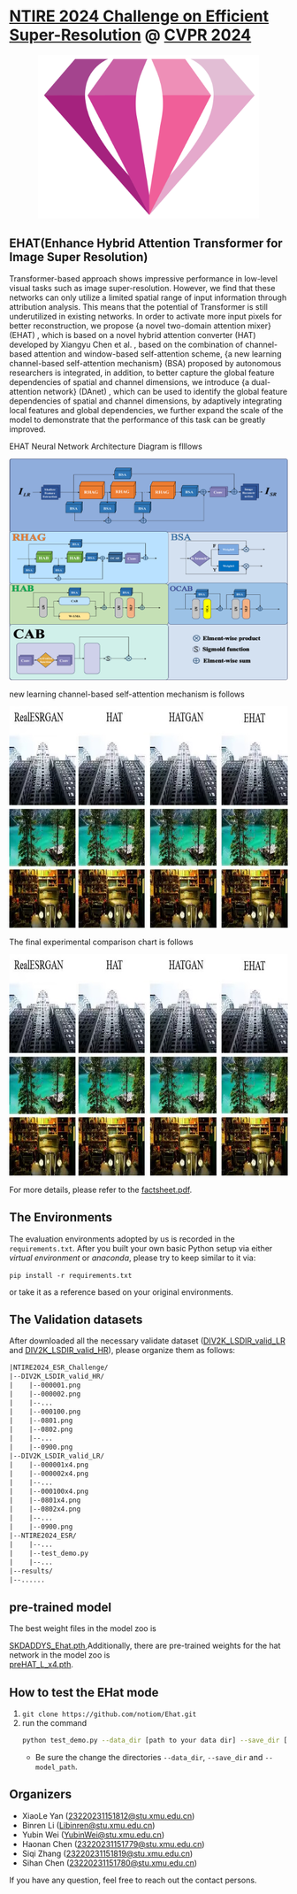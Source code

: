 # [NTIRE 2024 Challenge on Efficient Super-Resolution](https://cvlai.net/ntire/2024/) @ [CVPR 2024](https://cvpr.thecvf.com/)

<div align=center>
<img src="https://raw.githubusercontent.com/notiom/Ehat/main/figs/logo.png" width="400px"/> 
</div>

## EHAT(Enhance Hybrid Attention Transformer for Image Super Resolution)
Transformer-based approach shows impressive performance in low-level visual tasks such as image super-resolution. However, we find that these networks can only utilize a limited spatial range of input information through attribution analysis. This means that the potential of Transformer is still underutilized in existing networks. In order to activate more input pixels for better reconstruction, we propose {a novel two-domain attention mixer} (EHAT) , which is based on a novel hybrid attention converter (HAT) developed by Xiangyu Chen et al. , based on the combination of channel-based attention and window-based self-attention scheme, {a new learning channel-based self-attention mechanism} (BSA) proposed by autonomous researchers is integrated, in addition, to better capture the global feature dependencies of spatial and channel dimensions, we introduce  {a dual-attention network} (DAnet) , which can be used to identify the global feature dependencies of spatial and channel dimensions, by adaptively integrating local features and global dependencies, we further expand the scale of the model to demonstrate that the performance of this task can be greatly improved.

 EHAT Neural Network Architecture Diagram is flllows
 <div align=center>
<img src="https://raw.githubusercontent.com/notiom/Ehat/main/figs/fig1.png" height="400px" width="600px"/> 
</div>

 new learning channel-based self-attention mechanism is follows
  <div align=center>
<img src="https://raw.githubusercontent.com/notiom/Ehat/main/figs/fig3.jpg" height="400px" width="600px"/> 
</div>

The final experimental comparison chart is follows
  <div align=center>
<img src="https://raw.githubusercontent.com/notiom/Ehat/main/figs/fig3.jpg" height="400px" width="600px"/> 
</div>

For more details, please refer to the <a href="https://raw.githubusercontent.com/notiom/Ehat/main/factsheet.pdf">factsheet.pdf</a>.

## The Environments
The evaluation environments adopted by us is recorded in the `requirements.txt`. After you built your own basic Python setup via either *virtual environment* or *anaconda*, please try to keep similar to it via:

```pip install -r requirements.txt```

or take it as a reference based on your original environments.

## The Validation datasets
After downloaded all the necessary validate dataset ([DIV2K_LSDIR_valid_LR](https://drive.google.com/file/d/1YUDrjUSMhhdx1s-O0I1qPa_HjW-S34Yj/view?usp=sharing) and [DIV2K_LSDIR_valid_HR](https://drive.google.com/file/d/1z1UtfewPatuPVTeAAzeTjhEGk4dg2i8v/view?usp=sharing)), please organize them as follows:

```
|NTIRE2024_ESR_Challenge/
|--DIV2K_LSDIR_valid_HR/
|    |--000001.png
|    |--000002.png
|    |--...
|    |--000100.png
|    |--0801.png
|    |--0802.png
|    |--...
|    |--0900.png
|--DIV2K_LSDIR_valid_LR/
|    |--000001x4.png
|    |--000002x4.png
|    |--...
|    |--000100x4.png
|    |--0801x4.png
|    |--0802x4.png
|    |--...
|    |--0900.png
|--NTIRE2024_ESR/
|    |--...
|    |--test_demo.py
|    |--...
|--results/
|--......
```

## pre-trained model
The best weight files in the model zoo is<div>
<a href = "https://github.com/notiom/Ehat/releases/download/vv2.0.0/SKDADDYS_Ehat.pth">SKDADDYS_Ehat.pth</a>,Additionally, there are pre-trained weights for the hat network in the model zoo is <div>
<a href = "https://github.com/notiom/Ehat/releases/download/vv2.0.0/preHAT_L_x4.pth">preHAT_L_x4.pth</a>.

## How to test the EHat mode
1. `git clone https://github.com/notiom/Ehat.git`
2. run the command
    ```bash
    python test_demo.py --data_dir [path to your data dir] --save_dir [path to your save dir] --model_path [path to your model dir] --model_id 35
    ```
    - Be sure the change the directories `--data_dir`, `--save_dir` and `--model_path`.

## Organizers
- XiaoLe Yan (23220231151812@stu.xmu.edu.cn)
- Binren Li (Libinren@stu.xmu.edu.cn)
- Yubin Wei (YubinWei@stu.xmu.edu.cn)
- Haonan Chen (23220231151779@stu.xmu.edu.cn) 
- Siqi Zhang (23220231151819@stu.xmu.edu.cn)
- Sihan Chen (23220231151780@stu.xmu.edu.cn)

If you have any question, feel free to reach out the contact persons.
